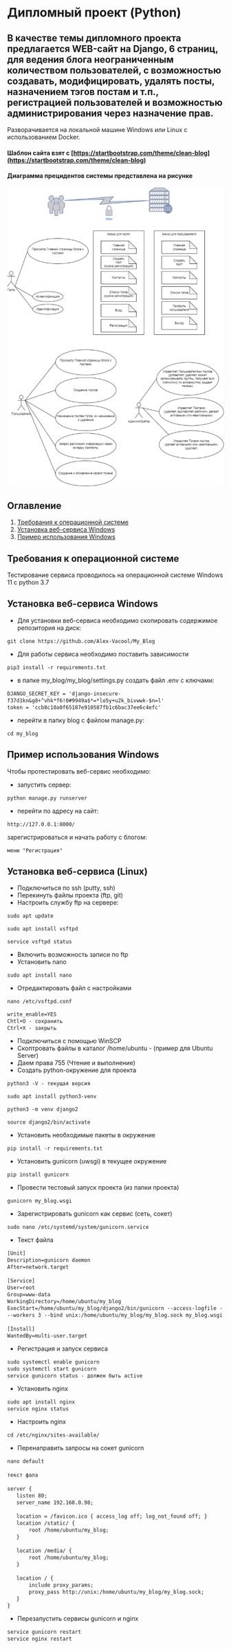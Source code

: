 # Дипломный проект (Python)
## В качестве темы дипломного проекта предлагается WEB-сайт на Django, 6 страниц, для ведения блога неограниченным количеством пользователей, с возможностью создавать, модифицировать, удалять посты, назначением тэгов постам и т.п., регистрацией пользователей и возможностью администрирования через назначение прав.

Разворачивается на локальной машине Windows или Linux c использованием Docker.

#### Шаблон сайта взят с [https://startbootstrap.com/theme/clean-blog](https://startbootstrap.com/theme/clean-blog)
#### Диаграмма прецидентов системы представлена на рисунке
![Alt-текст](https://github.com/Alex-Vacool/Diploma/blob/58c1ddb248389168d099ede3d648f23237545349/%D0%94%D0%97_%D0%9F%D0%B8%D1%82%D0%BE%D0%BD.png)
## Оглавление

1. [Требования к операционной системе](#Требования-к-операционной-системе)
2. [Установка веб-сервиса Windows](#Установка-веб-сервиса-Windows)
3. [Пример использования Windows](#Пример-использования-Windows)

## Требования к операционной системе
Тестирование сервиса проводилось на операционной системе Windows 11 c python 3.7</sup>

## Установка веб-сервиса Windows
 - Для установки веб-сервиса необходимо скопировать содержимое репозитория на диск:
```curl   
git clone https://github.com/Alex-Vacool/My_Blog
```
 - Для работы сервиса необходимо поставить зависимости
```curl   
pip3 install -r requirements.txt
```
 - в папке my_blog/my_blog/settings.py создать файл .env c ключами:
```curl 
DJANGO_SECRET_KEY = 'django-insecure-f37d1kn&g8+^vhk*f6!0#9949a$*=*lo5y+u2k_bivwwk-$n=l'
token = 'ccb8c10a0f65187e910587fb1c6bac37ee6c4efc'
 ```

 - перейти в папку blog с файлом manage.py:
```curl 
cd my_blog
 ```

## Пример использования Windows
Чтобы протестировать веб-сервис необходимо:
 - запустить сервер:
```curl 
python manage.py runserver
```
 - перейти по адресу на сайт:
```curl 
http://127.0.0.1:8000/
```
зарегистрироваться и начать работу с блогом:
```curl 
меню "Регистрация"
```
## Установка веб-сервиса (Linux)
 - Подключиться по ssh (putty, ssh)
 - Перекинуть файлы проекта (ftp, git)
 - Настроить службу ftp на сервере: 
 ```curl 
sudo apt update
 ```
 ```curl 
sudo apt install vsftpd
 ```
 ```curl 
service vsftpd status
 ```
 - Включить возможность записи по ftp
 - Установить nano 
 ```curl 
sudo apt install nano
 ```
 - Отредактировать файл с настройками
 ```curl 
nano /etc/vsftpd.conf
 ```
  ```curl 
write_enable=YES
Chtl+O - сохранить
Ctrl+X - закрыть
 ```
 - Подключиться с помощью WinSCP
 - Скоптровать файлы в каталог /home/ubuntu - (пример для Ubuntu Server)
 - Даем права 755 (Чтение и выполнение)
 - Создать python-окружение для проекта
 ```curl 
python3 -V - текущая версия
 ```
 ```curl 
sudo apt install python3-venv
 ```
 ```curl 
python3 -m venv django2
 ```
 ```curl 
source django2/bin/activate
 ```
 - Установить необходимые пакеты в окружение
 ```curl 
pip install -r requirements.txt
 ```
 - Установить gunicorn (uwsgi) в текущее окружение
 ```curl 
pip install gunicorn
 ```
 - Провести тестовый запуск проекта (из папки проекта)
 ```curl 
gunicorn my_blog.wsgi 
 ```
- Зарегистрировать gunicorn как сервис (сеть, сокет)
 ```curl 
sudo nano /etc/systemd/system/gunicorn.service
 ```
- Текст файла
 ```curl 
[Unit]
Description=gunicorn daemon
After=network.target

[Service]
User=root
Group=www-data
WorkingDirectory=/home/ubuntu/my_blog
ExecStart=/home/ubuntu/my_blog/django2/bin/gunicorn --access-logfile - --workers 3 --bind unix:/home/ubuntu/my_blog/my_blog.sock my_blog.wsgi

[Install]
WantedBy=multi-user.target
 ```
- Регистрация и запуск сервиса
```curl 
sudo systemctl enable gunicorn
sudo systemctl start gunicorn
service gunicorn status - должен быть active
 ```
- Установить nginx
```curl 
sudo apt install nginx
service nginx status
 ```
 - Настроить nginx
 ```curl 
cd /etc/nginx/sites-available/
 ```
 - Перенаправить запросы на сокет gunicorn
 ```curl 
nano default

текст фала

server {
    listen 80;
    server_name 192.168.0.98;

    location = /favicon.ico { access_log off; log_not_found off; }
    location /static/ {
        root /home/ubuntu/my_blog;
    }

    location /media/ {
        root /home/ubuntu/my_blog;
    }

    location / {
        include proxy_params;
        proxy_pass http://unix:/home/ubuntu/my_blog/my_blog.sock;
    }
}
 ```
 - Перезапустить сервисы gunicorn и nginx 
```curl 
service gunicorn restart
service nginx restart
 ```





